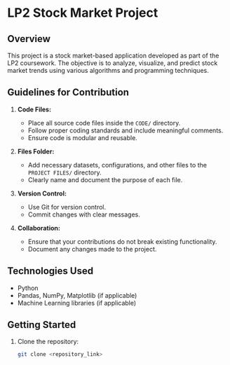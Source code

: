 # LP2 Stock Market Project

## Overview
This project is a stock market-based application developed as part of the LP2 coursework. The objective is to analyze, visualize, and predict stock market trends using various algorithms and programming techniques.



## Guidelines for Contribution
1. **Code Files:**
   - Place all source code files inside the `CODE/` directory.
   - Follow proper coding standards and include meaningful comments.
   - Ensure code is modular and reusable.

2. **Files Folder:**
   - Add necessary datasets, configurations, and other files to the `PROJECT FILES/` directory.
   - Clearly name and document the purpose of each file.

3. **Version Control:**
   - Use Git for version control.
   - Commit changes with clear messages.

4. **Collaboration:**
   - Ensure that your contributions do not break existing functionality.
   - Document any changes made to the project.

## Technologies Used
- Python
- Pandas, NumPy, Matplotlib (if applicable)
- Machine Learning libraries (if applicable)

## Getting Started
1. Clone the repository:
   ```sh
   git clone <repository_link>
